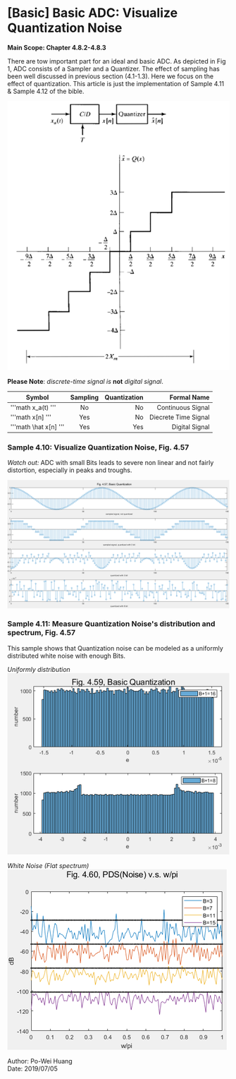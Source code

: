 # [Basic] Basic ADC: Visualize Quantization Noise  
  **Main Scope: Chapter 4.8.2-4.8.3**  
     
   There are tow important part for an ideal and basic ADC. As depicted in Fig 1, ADC consists of a Sampler and a Quantizer. The effect of sampling has been well discussed in previous section (4.1-1.3). Here we focus on the effect of quantization. This article is just the implementation of Sample 4.11 & Sample 4.12 of the bible.
    
![Fig.4|medium](./4.PNG )

**Please Note**: *discrete-time signal is* **not** *digital signal*.
  
  
Symbol        | Sampling  | Quantization |       Formal Name | 
--------------|:---------:|-------------:| -----------------:|
'''math x_a(t)    '''     | No        |  No          | Continuous Signal |  
'''math x[n]      '''     | Yes       |  No          | Diecrete Time Signal |  
'''math \hat x[n] '''   | Yes       |  Yes         | Digital Signal |  

###  Sample 4.10: Visualize Quantization Noise, Fig. 4.57
*Watch out:* ADC with small Bits leads to severe non linear and not fairly distortion, especially in peaks and troughs.  
  
![Fig.1](./1.PNG)   

###  Sample 4.11: Measure Quantization Noise's distribution and spectrum, Fig. 4.57
This sample shows that Quantization noise can be modeled as a uniformly distributed white noise with enough Bits.
  
*Uniformly distribution*
![Fig.2](./2.PNG)   

*White Noise (Flat spectrum)*
![Fig.3](./3.PNG)

Author: Po-Wei Huang  
Date: 2019/07/05  